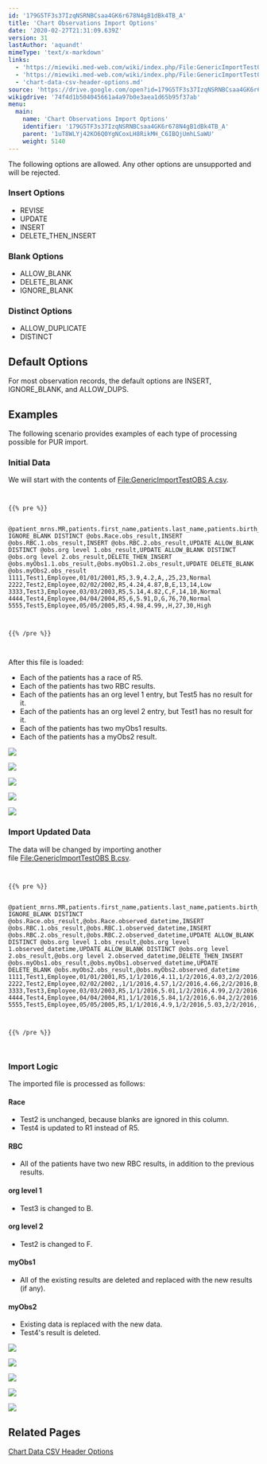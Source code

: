 ```yaml
---
id: '179G5TF3s37IzqNSRNBCsaa4GK6r678N4gB1dBk4TB_A'
title: 'Chart Observations Import Options'
date: '2020-02-27T21:31:09.639Z'
version: 31
lastAuthor: 'aquandt'
mimeType: 'text/x-markdown'
links:
  - 'https://miewiki.med-web.com/wiki/index.php/File:GenericImportTestOBS_A.csv'
  - 'https://miewiki.med-web.com/wiki/index.php/File:GenericImportTestOBS_B.csv'
  - 'chart-data-csv-header-options.md'
source: 'https://drive.google.com/open?id=179G5TF3s37IzqNSRNBCsaa4GK6r678N4gB1dBk4TB_A'
wikigdrive: '74f4d1b504045661a4a97b0e3aea1d65b95f37ab'
menu:
  main:
    name: 'Chart Observations Import Options'
    identifier: '179G5TF3s37IzqNSRNBCsaa4GK6r678N4gB1dBk4TB_A'
    parent: '1uT8WLYj42KO6Q0YgNCoxLH8RikMH_C6IBQjUmhLSaWU'
    weight: 5140
---
```

The following options are allowed. Any other options are unsupported and will be rejected.
  
### **Insert Options**  

* REVISE
* UPDATE
* INSERT
* DELETE_THEN_INSERT
  
### **Blank Options**  

* ALLOW_BLANK
* DELETE_BLANK
* IGNORE_BLANK
  
### **Distinct Options**  

* ALLOW_DUPLICATE
* DISTINCT
  
## **Default Options**  
  
For most observation records, the default options are INSERT, IGNORE_BLANK, and ALLOW_DUPS.
  
## **Examples**  
  
The following scenario provides examples of each type of processing possible for PUR import.
  
### **Initial Data**  
  
We will start with the contents of [File:GenericImportTestOBS A.csv](https://miewiki.med-web.com/wiki/index.php/File:GenericImportTestOBS_A.csv).


```
  
  
{{% pre %}}  
  
  
@patient_mrns.MR,patients.first_name,patients.last_name,patients.birth_date,UPDATE IGNORE_BLANK DISTINCT @obs.Race.obs_result,INSERT @obs.RBC.1.obs_result,INSERT @obs.RBC.2.obs_result,UPDATE ALLOW_BLANK DISTINCT @obs.org level 1.obs_result,UPDATE ALLOW_BLANK DISTINCT @obs.org level 2.obs_result,DELETE_THEN_INSERT @obs.myObs1.1.obs_result,@obs.myObs1.2.obs_result,UPDATE DELETE_BLANK @obs.myObs2.obs_result  
1111,Test1,Employee,01/01/2001,R5,3.9,4.2,A,,25,23,Normal  
2222,Test2,Employee,02/02/2002,R5,4.24,4.87,B,E,13,14,Low  
3333,Test3,Employee,03/03/2003,R5,5.14,4.82,C,F,14,10,Normal  
4444,Test4,Employee,04/04/2004,R5,6,5.91,D,G,76,70,Normal  
5555,Test5,Employee,05/05/2005,R5,4.98,4.99,,H,27,30,High  
  
  
  
{{% /pre %}}  
  
  

```
After this file is loaded:
* Each of the patients has a race of R5.
* Each of the patients has two RBC results.
* Each of the patients has an org level 1 entry, but Test5 has no result for it.
* Each of the patients has an org level 2 entry, but Test1 has no result for it.
* Each of the patients has two myObs1 results.
* Each of the patients has a myObs2 result.
  
![](../chart-observations-import-options.assets/0f3e18d554c4bf28156130d42d6e0193.png)  

  
![](../chart-observations-import-options.assets/daf45c74540a615f3eb15a2ebd1e65de.png)  

  
![](../chart-observations-import-options.assets/720adf521d83e51a80666a5d957a3c81.png)  

  
![](../chart-observations-import-options.assets/4bdd37542ca6ae2141d402ff367f09e4.png)  

  
![](../chart-observations-import-options.assets/6713694d92ad5175cf753672b90c6c04.png)  

  
### **Import Updated Data**  

The data will be changed by importing another file [File:GenericImportTestOBS B.csv](https://miewiki.med-web.com/wiki/index.php/File:GenericImportTestOBS_B.csv).


```
  
  
{{% pre %}}  
  
  
@patient_mrns.MR,patients.first_name,patients.last_name,patients.birth_date,UPDATE IGNORE_BLANK DISTINCT @obs.Race.obs_result,@obs.Race.observed_datetime,INSERT @obs.RBC.1.obs_result,@obs.RBC.1.observed_datetime,INSERT @obs.RBC.2.obs_result,@obs.RBC.2.observed_datetime,UPDATE ALLOW_BLANK DISTINCT @obs.org level 1.obs_result,@obs.org level 1.observed_datetime,UPDATE ALLOW_BLANK DISTINCT @obs.org level 2.obs_result,@obs.org level 2.observed_datetime,DELETE_THEN_INSERT @obs.myObs1.obs_result,@obs.myObs1.observed_datetime,UPDATE DELETE_BLANK @obs.myObs2.obs_result,@obs.myObs2.observed_datetime  
1111,Test1,Employee,01/01/2001,R5,1/1/2016,4.11,1/2/2016,4.03,2/2/2016,A,1/1/2016,,1/1/2016,24,1/1/2016,High,1/1/2016  
2222,Test2,Employee,02/02/2002,,1/1/2016,4.57,1/2/2016,4.66,2/2/2016,B,1/1/2016,F,1/1/2016,15,1/1/2016,Low,1/1/2016  
3333,Test3,Employee,03/03/2003,R5,1/1/2016,5.01,1/2/2016,4.99,2/2/2016,B,1/1/2016,F,1/1/2016,,1/1/2016,Normal,1/1/2016  
4444,Test4,Employee,04/04/2004,R1,1/1/2016,5.84,1/2/2016,6.04,2/2/2016,D,1/1/2016,G,1/1/2016,75,1/1/2016,,1/1/2016  
5555,Test5,Employee,05/05/2005,R5,1/1/2016,4.9,1/2/2016,5.03,2/2/2016,,1/1/2016,H,1/1/2016,28,1/1/2016,Normal,1/1/2016  
  
  
  
{{% /pre %}}  
  
  

```
  
### **Import Logic**  

The imported file is processed as follows:
  
#### **Race**  

* Test2 is unchanged, because blanks are ignored in this column.
* Test4 is updated to R1 instead of R5.
  
#### **RBC**  

* All of the patients have two new RBC results, in addition to the previous results.
  
#### **org level 1**  

* Test3 is changed to B.
  
#### **org level 2**  

* Test2 is changed to F.
  
#### **myObs1**  

* All of the existing results are deleted and replaced with the new results (if any).
  
#### **myObs2**  

* Existing data is replaced with the new data.
* Test4's result is deleted.
  
![](../chart-observations-import-options.assets/c551ee278e6fb2d027cfb21cc5b634ce.png)  

  
![](../chart-observations-import-options.assets/86a727157bdd153faaed7dbfee2aae34.png)  

  
![](../chart-observations-import-options.assets/d567c84ce32d3cbd6bd0a198acdffe89.png)  

  
![](../chart-observations-import-options.assets/ce4a86a78957b28c21d9067a6ad0f5b3.png)  

  
![](../chart-observations-import-options.assets/e048e59a9a00e5898f172ee111e89ed8.png)  

  
## **Related Pages**  

[Chart Data CSV Header Options](chart-data-csv-header-options.md)

